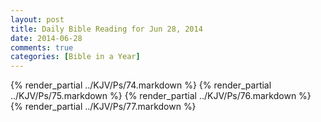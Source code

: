 ```yaml
---
layout: post
title: Daily Bible Reading for Jun 28, 2014
date: 2014-06-28
comments: true
categories: [Bible in a Year]
---
```

{% render_partial ../KJV/Ps/74.markdown %}
{% render_partial ../KJV/Ps/75.markdown %}
{% render_partial ../KJV/Ps/76.markdown %}
{% render_partial ../KJV/Ps/77.markdown %}
